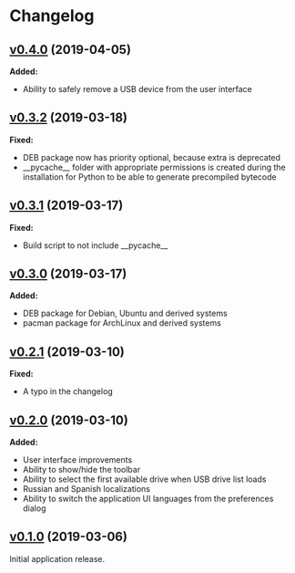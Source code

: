 # Changelog

## [v0.4.0](https://github.com/vsvyatski/kmeldb-ui/tree/v0.4.0) (2019-04-05)

**Added:**

- Ability to safely remove a USB device from the user interface

## [v0.3.2](https://github.com/vsvyatski/kmeldb-ui/tree/v0.3.2) (2019-03-18)

**Fixed:**

- DEB package now has priority optional, because extra is deprecated
- \_\_pycache\_\_ folder with appropriate permissions is created during the installation for Python to be able to generate precompiled bytecode

## [v0.3.1](https://github.com/vsvyatski/kmeldb-ui/tree/v0.3.1) (2019-03-17)

**Fixed:**

- Build script to not include \_\_pycache\_\_

## [v0.3.0](https://github.com/vsvyatski/kmeldb-ui/tree/v0.3.0) (2019-03-17)

**Added:**

- DEB package for Debian, Ubuntu and derived systems
- pacman package for ArchLinux and derived systems

## [v0.2.1](https://github.com/vsvyatski/kmeldb-ui/tree/v0.2.1) (2019-03-10)

**Fixed:**

- A typo in the changelog

## [v0.2.0](https://github.com/vsvyatski/kmeldb-ui/tree/v0.2.0) (2019-03-10)

**Added:**

- User interface improvements
- Ability to show/hide the toolbar
- Ability to select the first available drive when USB drive list loads
- Russian and Spanish localizations
- Ability to switch the application UI languages from the preferences dialog

## [v0.1.0](https://github.com/vsvyatski/kmeldb-ui/tree/v0.1.0) (2019-03-06)

Initial application release.
